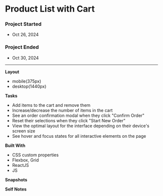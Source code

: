 # Product List with Cart

### Project Started
- Oct 26, 2024

### Project Ended
- Oct 30, 2024
---

**Layout**
- mobile(375px)
- desktop(1440px)

**Tasks**
- Add items to the cart and remove them
- Increase/decrease the number of items in the cart
- See an order confirmation modal when they click "Confirm Order"
- Reset their selections when they click "Start New Order"
- View the optimal layout for the interface depending on their device's screen size
- See hover and focus states for all interactive elements on the page

**Built With**
- CSS custom properties
- Flexbox, Grid
- ReactJS
- JS

**Snapshots**


**Self Notes**

